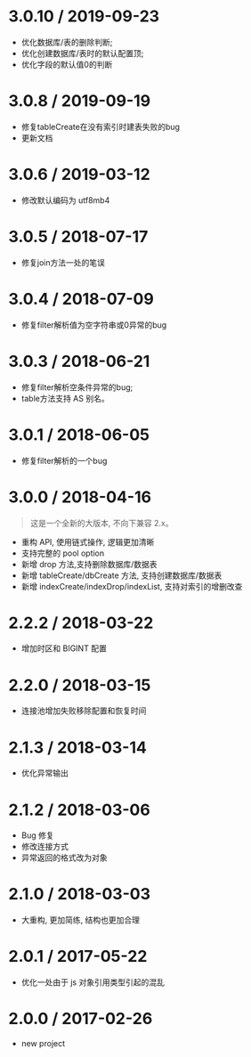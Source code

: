 # 3.0.10 / 2019-09-23
* 优化数据库/表的删除判断;
* 优化创建数据库/表时的默认配置顶;
* 优化字段的默认值0的判断

# 3.0.8 / 2019-09-19
* 修复tableCreate在没有索引时建表失败的bug
* 更新文档


# 3.0.6 / 2019-03-12
* 修改默认编码为 utf8mb4


# 3.0.5 / 2018-07-17
* 修复join方法一处的笔误


# 3.0.4 / 2018-07-09
* 修复filter解析值为空字符串或0异常的bug


# 3.0.3 / 2018-06-21
* 修复filter解析空条件异常的bug; 
* table方法支持 AS 别名。


# 3.0.1 / 2018-06-05
* 修复filter解析的一个bug


# 3.0.0 / 2018-04-16
> 这是一个全新的大版本, 不向下兼容 2.x。

* 重构 API, 使用链式操作, 逻辑更加清晰
* 支持完整的 pool option
* 新增 drop 方法,支持删除数据库/数据表
* 新增 tableCreate/dbCreate 方法, 支持创建数据库/数据表
* 新增 indexCreate/indexDrop/indexList, 支持对索引的增删改查


# 2.2.2 / 2018-03-22
* 增加时区和 BIGINT 配置


# 2.2.0 / 2018-03-15
* 连接池增加失败移除配置和恢复时间


# 2.1.3 / 2018-03-14
* 优化异常输出


# 2.1.2 / 2018-03-06
* Bug 修复
* 修改连接方式
* 异常返回的格式改为对象


# 2.1.0 / 2018-03-03
* 大重构, 更加简练, 结构也更加合理


# 2.0.1 / 2017-05-22
* 优化一处由于 js 对象引用类型引起的混乱


# 2.0.0 / 2017-02-26
* new project
